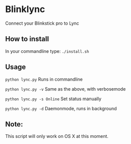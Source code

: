 # Blinklync
Connect your Blinkstick pro to Lync

## How to install
In your commandline type: `./install.sh`

## Usage
`python lync.py` Runs in commandline

`python lync.py -v` Same as the above, with verbosemode

`python lync.py -s Online` Set status manually

`python lync.py -d` Daemonmode, runs in background


## Note:
This script will only work on OS X at this moment.
